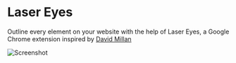 # Laser Eyes
Outline every element on your website with the help of Laser Eyes, a Google Chrome extension inspired by [David Millan](https://ie.linkedin.com/in/millan89)

![Screenshot](https://i.imgur.com/va18umQ.png)